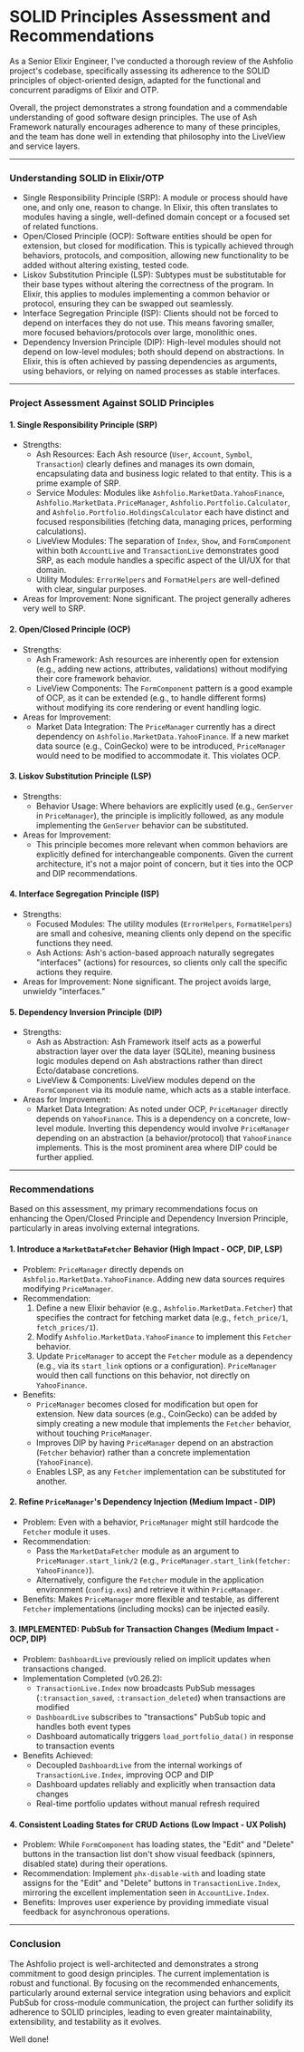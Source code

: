 # SOLID Principles Assessment and Recommendations

As a Senior Elixir Engineer, I've conducted a thorough review of the Ashfolio project's codebase, specifically assessing its adherence to the SOLID principles of object-oriented design, adapted for the functional and concurrent paradigms of Elixir and OTP.

Overall, the project demonstrates a strong foundation and a commendable understanding of good software design principles. The use of Ash Framework naturally encourages adherence to many of these principles, and the team has done well in extending that philosophy into the LiveView and service layers.

---

### Understanding SOLID in Elixir/OTP

- Single Responsibility Principle (SRP): A module or process should have one, and only one, reason to change. In Elixir, this often translates to modules having a single, well-defined domain concept or a focused set of related functions.
- Open/Closed Principle (OCP): Software entities should be open for extension, but closed for modification. This is typically achieved through behaviors, protocols, and composition, allowing new functionality to be added without altering existing, tested code.
- Liskov Substitution Principle (LSP): Subtypes must be substitutable for their base types without altering the correctness of the program. In Elixir, this applies to modules implementing a common behavior or protocol, ensuring they can be swapped out seamlessly.
- Interface Segregation Principle (ISP): Clients should not be forced to depend on interfaces they do not use. This means favoring smaller, more focused behaviors/protocols over large, monolithic ones.
- Dependency Inversion Principle (DIP): High-level modules should not depend on low-level modules; both should depend on abstractions. In Elixir, this is often achieved by passing dependencies as arguments, using behaviors, or relying on named processes as stable interfaces.

---

### Project Assessment Against SOLID Principles

#### 1. Single Responsibility Principle (SRP)

- Strengths:
  - Ash Resources: Each Ash resource (`User`, `Account`, `Symbol`, `Transaction`) clearly defines and manages its own domain, encapsulating data and business logic related to that entity. This is a prime example of SRP.
  - Service Modules: Modules like `Ashfolio.MarketData.YahooFinance`, `Ashfolio.MarketData.PriceManager`, `Ashfolio.Portfolio.Calculator`, and `Ashfolio.Portfolio.HoldingsCalculator` each have distinct and focused responsibilities (fetching data, managing prices, performing calculations).
  - LiveView Modules: The separation of `Index`, `Show`, and `FormComponent` within both `AccountLive` and `TransactionLive` demonstrates good SRP, as each module handles a specific aspect of the UI/UX for that domain.
  - Utility Modules: `ErrorHelpers` and `FormatHelpers` are well-defined with clear, singular purposes.
- Areas for Improvement: None significant. The project generally adheres very well to SRP.

#### 2. Open/Closed Principle (OCP)

- Strengths:
  - Ash Framework: Ash resources are inherently open for extension (e.g., adding new actions, attributes, validations) without modifying their core framework behavior.
  - LiveView Components: The `FormComponent` pattern is a good example of OCP, as it can be extended (e.g., to handle different forms) without modifying its core rendering or event handling logic.
- Areas for Improvement:
  - Market Data Integration: The `PriceManager` currently has a direct dependency on `Ashfolio.MarketData.YahooFinance`. If a new market data source (e.g., CoinGecko) were to be introduced, `PriceManager` would need to be modified to accommodate it. This violates OCP.

#### 3. Liskov Substitution Principle (LSP)

- Strengths:
  - Behavior Usage: Where behaviors are explicitly used (e.g., `GenServer` in `PriceManager`), the principle is implicitly followed, as any module implementing the `GenServer` behavior can be substituted.
- Areas for Improvement:
  - This principle becomes more relevant when common behaviors are explicitly defined for interchangeable components. Given the current architecture, it's not a major point of concern, but it ties into the OCP and DIP recommendations.

#### 4. Interface Segregation Principle (ISP)

- Strengths:
  - Focused Modules: The utility modules (`ErrorHelpers`, `FormatHelpers`) are small and cohesive, meaning clients only depend on the specific functions they need.
  - Ash Actions: Ash's action-based approach naturally segregates "interfaces" (actions) for resources, so clients only call the specific actions they require.
- Areas for Improvement: None significant. The project avoids large, unwieldy "interfaces."

#### 5. Dependency Inversion Principle (DIP)

- Strengths:
  - Ash as Abstraction: Ash Framework itself acts as a powerful abstraction layer over the data layer (SQLite), meaning business logic modules depend on Ash abstractions rather than direct Ecto/database concretions.
  - LiveView & Components: LiveView modules depend on the `FormComponent` via its module name, which acts as a stable interface.
- Areas for Improvement:
  - Market Data Integration: As noted under OCP, `PriceManager` directly depends on `YahooFinance`. This is a dependency on a concrete, low-level module. Inverting this dependency would involve `PriceManager` depending on an abstraction (a behavior/protocol) that `YahooFinance` implements. This is the most prominent area where DIP could be further applied.

---

### Recommendations

Based on this assessment, my primary recommendations focus on enhancing the Open/Closed Principle and Dependency Inversion Principle, particularly in areas involving external integrations.

#### 1. Introduce a `MarketDataFetcher` Behavior (High Impact - OCP, DIP, LSP)

- Problem: `PriceManager` directly depends on `Ashfolio.MarketData.YahooFinance`. Adding new data sources requires modifying `PriceManager`.
- Recommendation:
  1.  Define a new Elixir behavior (e.g., `Ashfolio.MarketData.Fetcher`) that specifies the contract for fetching market data (e.g., `fetch_price/1`, `fetch_prices/1`).
  2.  Modify `Ashfolio.MarketData.YahooFinance` to implement this `Fetcher` behavior.
  3.  Update `PriceManager` to accept the `Fetcher` module as a dependency (e.g., via its `start_link` options or a configuration). `PriceManager` would then call functions on this behavior, not directly on `YahooFinance`.
- Benefits:
  - `PriceManager` becomes closed for modification but open for extension. New data sources (e.g., CoinGecko) can be added by simply creating a new module that implements the `Fetcher` behavior, without touching `PriceManager`.
  - Improves DIP by having `PriceManager` depend on an abstraction (`Fetcher` behavior) rather than a concrete implementation (`YahooFinance`).
  - Enables LSP, as any `Fetcher` implementation can be substituted for another.

#### 2. Refine `PriceManager`'s Dependency Injection (Medium Impact - DIP)

- Problem: Even with a behavior, `PriceManager` might still hardcode the `Fetcher` module it uses.
- Recommendation:
  - Pass the `MarketDataFetcher` module as an argument to `PriceManager.start_link/2` (e.g., `PriceManager.start_link(fetcher: YahooFinance)`).
  - Alternatively, configure the `Fetcher` module in the application environment (`config.exs`) and retrieve it within `PriceManager`.
- Benefits: Makes `PriceManager` more flexible and testable, as different `Fetcher` implementations (including mocks) can be injected easily.

#### 3. IMPLEMENTED: PubSub for Transaction Changes (Medium Impact - OCP, DIP)

- Problem: `DashboardLive` previously relied on implicit updates when transactions changed.
- Implementation Completed (v0.26.2):
  - `TransactionLive.Index` now broadcasts PubSub messages (`:transaction_saved`, `:transaction_deleted`) when transactions are modified
  - `DashboardLive` subscribes to "transactions" PubSub topic and handles both event types
  - Dashboard automatically triggers `load_portfolio_data()` in response to transaction events
- Benefits Achieved:
  - Decoupled `DashboardLive` from the internal workings of `TransactionLive.Index`, improving OCP and DIP
  - Dashboard updates reliably and explicitly when transaction data changes
  - Real-time portfolio updates without manual refresh required

#### 4. Consistent Loading States for CRUD Actions (Low Impact - UX Polish)

- Problem: While `FormComponent` has loading states, the "Edit" and "Delete" buttons in the transaction list don't show visual feedback (spinners, disabled state) during their operations.
- Recommendation: Implement `phx-disable-with` and loading state assigns for the "Edit" and "Delete" buttons in `TransactionLive.Index`, mirroring the excellent implementation seen in `AccountLive.Index`.
- Benefits: Improves user experience by providing immediate visual feedback for asynchronous operations.

---

### Conclusion

The Ashfolio project is well-architected and demonstrates a strong commitment to good design principles. The current implementation is robust and functional. By focusing on the recommended enhancements, particularly around external service integration using behaviors and explicit PubSub for cross-module communication, the project can further solidify its adherence to SOLID principles, leading to even greater maintainability, extensibility, and testability as it evolves.

Well done!
